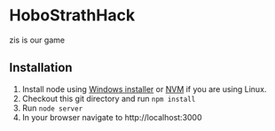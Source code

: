 HoboStrathHack
==============
zis is our game

Installation
------------

1. Install node using [Windows installer](http://nodejs.org/download/) or [NVM](https://github.com/creationix/nvm) if you are using Linux.
2. Checkout this git directory and run `npm install`
3. Run `node server`
4. In your browser navigate to http://localhost:3000
